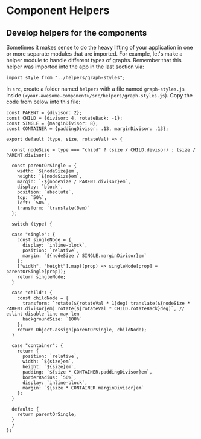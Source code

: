 # Component Helpers

## Develop helpers for the components

Sometimes it makes sense to do the heavy lifting of your application in one or more separate modules that are imported. For example, let's make a helper module to handle different types of graphs. Remember that this helper was imported into the app in the last section via:

```
import style from "../helpers/graph-styles";
```

In `src`, create a folder named `helpers` with a file named `graph-styles.js` inside \(`<your-awesome-component>/src/helpers/graph-styles.js`\). Copy the code from below into this file:

    const PARENT = {divisor: 2};
    const CHILD = {divisor: 4, rotateBack: -1};
    const SINGLE = {marginDivisor: 8};
    const CONTAINER = {paddingDivisor: .13, marginDivisor: .13};

    export default (type, size, rotateVal) => {

      const nodeSize = type === "child" ? (size / CHILD.divisor) : (size / PARENT.divisor);

      const parentOrSingle = {
        width: `${nodeSize}em`,
        height: `${nodeSize}em`,
        margin: `-${nodeSize / PARENT.divisor}em`,
        display: `block`,
        position: `absolute`,
        top: `50%`,
        left: `50%`,
        transform: `translate(0em)`
      };

      switch (type) {

      case "single": {
        const singleNode = {
          display: `inline-block`,
          position: `relative`,
          margin: `${nodeSize / SINGLE.marginDivisor}em`
        };
        ["width", "height"].map((prop) => singleNode[prop] = parentOrSingle[prop]);
        return singleNode;
      }

      case "child": {
        const childNode = {
          transform: `rotate(${rotateVal * 1}deg) translate(${nodeSize * PARENT.divisor}em) rotate(${rotateVal * CHILD.rotateBack}deg)`, // eslint-disable-line max-len
          backgroundSize: `100%`
        };
        return Object.assign(parentOrSingle, childNode);
      }

      case "container": {
        return {
          position: `relative`,
          width: `${size}em`,
          height: `${size}em`,
          padding: `${size * CONTAINER.paddingDivisor}em`,
          borderRadius: `50%`,
          display: `inline-block`,
          margin: `${size * CONTAINER.marginDivisor}em`
        };
      }

      default: {
        return parentOrSingle;
      }
      }
    };




